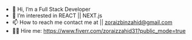- 👋 Hi, I’m a Full Stack Developer
- 👀 I’m interested in REACT || NEXT.js
- 📫 How to reach me contact me at || zoraizbinzahid@gmail.com 
- 👨‍💻 Hire me: https://www.fiverr.com/zoraizzahid31?public_mode=true                                           

<!---
zoraizzahid/zoraizzahid is a ✨ special ✨ repository because its `README.md` (this file) appears on your GitHub profile.
You can click the Preview link to take a look at your changes.
--->
